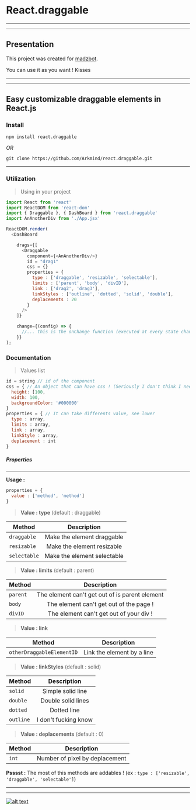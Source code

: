 # React.draggable
___
***
## Presentation

This project was created for [madzbot](http://madzbot.tv/).

You can use it as you want ! Kisses

___
***
## Easy customizable draggable elements in React.js

### Install

`npm install react.draggable`

*OR*

`git clone https://github.com/Arkmind/react.draggable.git`

___

### Utilization

>Using in your project

```javascript
import React from 'react'
import ReactDOM from 'react-dom'
import { Draggable }, { DashBoard } from 'react.draggable'
import AnAnotherDiv from './App.jsx'

ReactDOM.render(
  <DashBoard

    drags={[
      <Draggable
        component={<AnAnotherDiv/>}
        id = "drag1"
        css = {}
        properties = {
          type : ['draggable', 'resizable', 'selectable'],
          limits : ['parent', 'body', 'divID'],
          link : ['drag2', 'drag3'],
          linkStyles : ['outline', 'dotted', 'solid', 'double'],
          deplacements : 20
        }
      />
    ]}

    change={(config) => {
      //... this is the onChange function (executed at every state changes)
    }}
);
```

### Documentation

> Values list

```javascript
id = string // id of the component
css = { // An object that can have css ! (Seriously I don't think I need to explain this shit)
  height: [100,
  width: 100,
  backgroundColor: '#000000'
}
properties = { // It can take differents value, see lower
  type : array,
  limits : array,
  link : array,
  linkStyle : array,
  deplacement : int
}
```

##### Properties
___

**Usage :**
```javascript
properties = {
  value : ['method', 'method']
}
```


> **Value : type** (default : draggable)

| Method        | Description   |
| ------------- |:-------------:|
| `draggable`     | Make the element draggable  |
| `resizable`     | Make the element resizable  |
| `selectable`    | Make the element selectable |

> **Value : limits** (default : parent)

| Method        | Description   |
| ------------- |:-------------:|
| `parent`     | The element can't get out of is parent element  |
| `body`       | The element can't get out of the page !  |
| `divID`      | The element can't get out of your div ! |

> **Value : link**

| Method        | Description   |
| ------------- |:-------------:|
| `otherDraggableElementID`     | Link the element by a line  |

> **Value : linkStyles** (default : solid)

| Method        | Description   |
| ------------- |:-------------:|
| `solid`     | Simple solid line |
| `double`       | Double solid lines  |
| `dotted`      | Dotted line |
| `outline`      | I don't fucking know |

> **Value : deplacements** (default : 0)

| Method        | Description   |
| ------------- |:-------------:|
| `int`     | Number of pixel by deplacement  |

**Psssst :** The most of this methods are addables ! (ex : `type : ['resizable', 'draggable', 'selectable']`)

___
***
[![alt text][2]][1]

  [1]: http://www.arkmind.pw
  [2]: http://arkmind.pw/wp-content/themes/boardwalk/img/logo.png ("Arkmind, to serve you")
